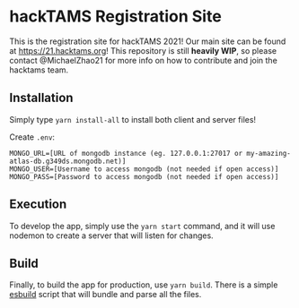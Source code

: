 # hackTAMS Registration Site

This is the registration site for hackTAMS 2021! Our main site can be found at https://21.hacktams.org! This repository is still **heavily WIP**, so please contact @MichaelZhao21 for more info on how to contribute and join the hacktams team.

## Installation

Simply type `yarn install-all` to install both client and server files!

Create `.env`:

```
MONGO_URL=[URL of mongodb instance (eg. 127.0.0.1:27017 or my-amazing-atlas-db.g349ds.mongodb.net)]
MONGO_USER=[Username to access mongodb (not needed if open access)]
MONGO_PASS=[Password to access mongodb (not needed if open access)]
```

## Execution

To develop the app, simply use the `yarn start` command, and it will use nodemon to create a server that will listen for changes.

## Build

Finally, to build the app for production, use `yarn build`. There is a simple [esbuild](https://esbuild.github.io/) script that will bundle and parse all the files.
